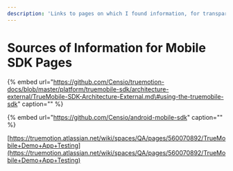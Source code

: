 ```yaml
---
description: 'Links to pages on which I found information, for transparency sake'
---
```


# Sources of Information for Mobile SDK Pages

{% embed url="https://github.com/Censio/truemotion-docs/blob/master/platform/truemobile-sdk/architecture-external/TrueMobile-SDK-Architecture-External.md\#using-the-truemobile-sdk" caption="" %}

{% embed url="https://github.com/Censio/android-mobile-sdk" caption="" %}

[https://truemotion.atlassian.net/wiki/spaces/QA/pages/560070892/TrueMobile+Demo+App+Testing](https://truemotion.atlassian.net/wiki/spaces/QA/pages/560070892/TrueMobile+Demo+App+Testing)


